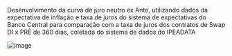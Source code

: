 Desenvolvimento da curva de juro neutro ex Ante, utilizando dados da expectativa de inflação e taxa de juros do sistema de expectativas do Banco Central
para comparação com a taxa de juros dos contratos de Swap DI x PRÉ de 360 dias, coletada do sistema de dados do IPEADATA

![image](https://github.com/caiomferreira/Juros-Real-e-Neutro-ex-Ante-BCB-e-IPEA/assets/56840305/6659dbdb-6af4-48ab-a1cb-e0e9e0c37c0b)
